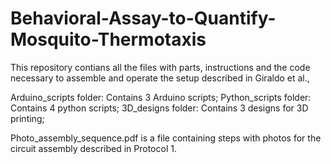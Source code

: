 # Behavioral-Assay-to-Quantify-Mosquito-Thermotaxis

This repository contians all the files with parts, instructions and the code necessary to assemble and operate the setup described in 
Giraldo et al., 

Arduino_scripts folder: Contains 3 Arduino scripts; 
Python_scripts folder: Contains 4 python scripts;
3D_designs folder: Contains 3 designs for 3D printing;

Photo_assembly_sequence.pdf is a file containing steps with photos for the circuit assembly described in Protocol 1. 
